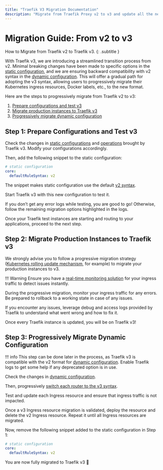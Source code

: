 ```yaml
---
title: "Traefik V3 Migration Documentation"
description: "Migrate from Traefik Proxy v2 to v3 and update all the necessary configurations to take advantage of all the improvements. Read the technical documentation."
---
```


# Migration Guide: From v2 to v3

How to Migrate from Traefik v2 to Traefik v3.
{: .subtitle }

With Traefik v3, we are introducing a streamlined transition process from v2. Minimal breaking changes have been made to specific options in the [static configuration](./v2-to-v3-details.md#static-configuration-changes "Link to static configuration changes"), and we are ensuring backward compatibility with v2 syntax in the [dynamic configuration](./v2-to-v3-details.md#dynamic-configuration-changes "Link to dynamic configuration changes"). This will offer a gradual path for adopting the v3 syntax, allowing users to progressively migrate their Kubernetes ingress resources, Docker labels, etc., to the new format.

Here are the steps to progressively migrate from Traefik v2 to v3:

1. [Prepare configurations and test v3](#step-1-prepare-configurations-and-test-v3)
1. [Migrate production instances to Traefik v3](#step-2-migrate-production-instances-to-traefik-v3)
1. [Progressively migrate dynamic configuration](#step-3-progressively-migrate-dynamic-configuration)

## Step 1: Prepare Configurations and Test v3

Check the changes in [static configurations](./v2-to-v3-details.md#static-configuration-changes "Link to static configuration changes") and [operations](./v2-to-v3-details.md#operations-changes "Link to operations changes") brought by Traefik v3.
Modify your configurations accordingly.

Then, add the following snippet to the static configuration:

```yaml
# static configuration
core:
  defaultRuleSyntax: v2
```

The snippet makes static configuration use the default [v2 syntax](https://doc.traefik.io/traefik/v3.0/migration/v2-to-v3/?ref=traefik.io#configure-the-default-syntax-in-static-configuration "Link to configure default syntax in static config").

Start Traefik v3 with this new configuration to test it.

If you don’t get any error logs while testing, you are good to go!
Otherwise, follow the remaining migration options highlighted in the logs.

Once your Traefik test instances are starting and routing to your applications, proceed to the next step.

## Step 2: Migrate Production Instances to Traefik v3

We strongly advise you to follow a progressive migration strategy ([Kubernetes rolling update mechanism](https://kubernetes.io/docs/tutorials/kubernetes-basics/update/update-intro/ "Link to the Kubernetes rolling update documentation"), for example) to migrate your production instances to v3.

!!! Warning
    Ensure you have a [real-time monitoring solution](https://traefik.io/blog/capture-traefik-metrics-for-apps-on-kubernetes-with-prometheus/ "Link to the blog on capturing Traefik metrics with Prometheus") for your ingress traffic to detect issues instantly.

During the progressive migration, monitor your ingress traffic for any errors. Be prepared to rollback to a working state in case of any issues.

If you encounter any issues, leverage debug and access logs provided by Traefik to understand what went wrong and how to fix it.

Once every Traefik instance is updated, you will be on Traefik v3!

## Step 3: Progressively Migrate Dynamic Configuration

!!! info
    This step can be done later in the process, as Traefik v3 is compatible with the v2 format for [dynamic configuration](./v2-to-v3-details.md#dynamic-configuration-changes "Link to dynamic configuration changes").
    Enable Traefik logs to get some help if any deprecated option is in use.

Check the changes in [dynamic configuration](./v2-to-v3-details.md#dynamic-configuration-changes "Link to dynamic configuration changes").

Then, progressively [switch each router to the v3 syntax](./v2-to-v3-details.md#configure-the-syntax-per-router "Link to configuring the syntax per router").

Test and update each Ingress resource and ensure that ingress traffic is not impacted.

Once a v3 Ingress resource migration is validated, deploy the resource and delete the v2 Ingress resource.
Repeat it until all Ingress resources are migrated.

Now, remove the following snippet added to the static configuration in Step 1:

```yaml
# static configuration
core:
  defaultRuleSyntax: v2
```

You are now fully migrated to Traefik v3 🎉
